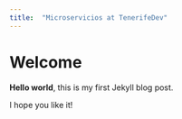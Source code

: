 ```yaml
---
title:  "Microservicios at TenerifeDev"
---
```


# Welcome

**Hello world**, this is my first Jekyll blog post.

I hope you like it!